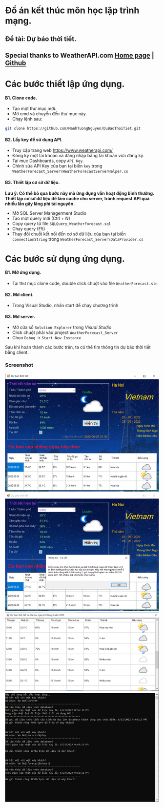 # Đồ án kết thúc môn học lập trình mạng.
## Đề tài: Dự báo thời tiết.
## Special thanks to WeatherAPI.com [Home page](https://www.weatherapi.com/) | [Github](https://github.com/weatherapicom)

# Các bước thiết lập ứng dụng.
#### B1. Clone code.
- Tạo một thư mục mới.
- Mở cmd và chuyển đến thư mục này.
- Chạy lệnh sau:
```sh
git clone https://github.com/ManhTuongNguyen/DuBaoThoiTiet.git
```

#### B2. Lấy key để sử dụng API.
- Truy cập trang web https://www.weatherapi.com/
- Đăng ký một tài khoản và đăng nhập bằng tài khoản vừa đăng ký.
- Tại mục Dashboards, copy ```API Key```.
- Chỉnh sửa API Key của bạn tại biến ```key``` trong ```WeatherForecast_Server\WeatherForecastServerHelper.cs```

#### B3. Thiết lập cơ sở dữ liệu.
**Lưu ý: Có thể bỏ qua bước này mà ứng dụng vẫn hoạt động bình thường.<br>
Thiết lập cơ sở dữ liệu để làm cache cho server, tránh request API quá nhiều lần gây lãng phí tài nguyên.**
- Mở SQL Server Managerment Studio
- Tạo một query mới (Ctrl + N)
- Copy query từ file ```SQLQuery_WeatherForecast.sql```
- Chạy query (F5)
- Thay đổi chuỗi kết nối đến cơ sở dữ liệu của bạn tại biến ```connectionString``` trong ```WeatherForecast_Server\DataProvider.cs```

# Các bước sử dụng ứng dụng.
#### B1. Mở ứng dụng.
- Tại thư mục clone code, double click chuột vào file ```WeatherForecast.sln```
#### B2. Mở client.
- Trong Visual Studio, nhấn start để chạy chương trình
#### B3. Mở server.
- Mở cửa sổ ```Solution Explorer``` trong *Visual Studio*
- Click chuột phải vào project ```WeatherForecast_Server```
- Chọn ```Debug``` -> ```Start New Instance```

Sau khi hoàn thành các bước trên, ta có thể tìm thông tin dự báo thời tiết bằng client.

### Screenshot
![Screenshot](Capture_1.PNG)
![Screenshot](Capture_2.PNG)
![Screenshot](Capture_3.PNG)
![Screenshot](Capture_4.PNG)
